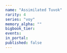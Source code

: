 ```yaml
---
name: "Assimilated Tuvok"
rarity: 4
series: "voy"
memory_alpha: ""
bigbook_tier:
events:
in_portal:
published: false
---
```

